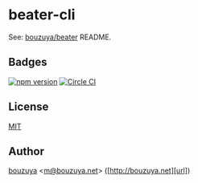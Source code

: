# beater-cli

See: [bouzuya/beater][] README.

[bouzuya/beater]: https://github.com/bouzuya/beater-cli

## Badges

[![npm version][npm-badge-url]][npm-url]
[![Circle CI][circleci-badge-url]][circleci-url]

## License

[MIT](LICENSE)

## Author

[bouzuya][user] &lt;[m@bouzuya.net][email]&gt; ([http://bouzuya.net][url])

[user]: https://github.com/bouzuya
[email]: mailto:m@bouzuya.net
[url]: http://bouzuya.net
[npm-badge-url]: https://badge.fury.io/js/beater-cli.svg
[npm-url]: https://www.npmjs.com/package/beater-cli
[circleci-badge-url]: https://circleci.com/gh/bouzuya/beater-cli.svg?style=svg
[circleci-url]: https://circleci.com/gh/bouzuya/beater-cli
